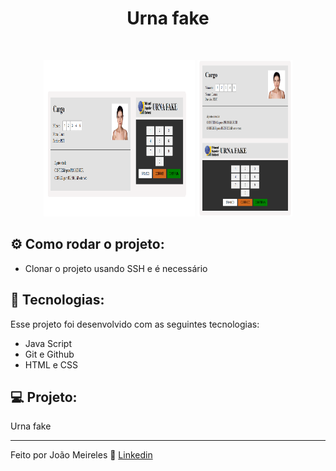 <h1 align="center"> Urna fake </h1>

<br>

<p align="center">
  <img alt="projeto DevLinks" src="img/2.png" width="48%" height="250px">
    <img alt="projeto DevLinks" src="img/3.png" width="30%" height="250px">
</p>

## ⚙️ Como rodar o projeto:

- Clonar o projeto usando SSH e é necessário

## 🚀 Tecnologias:

Esse projeto foi desenvolvido com as seguintes tecnologias:

- Java Script
- Git e Github
- HTML e CSS

## 💻 Projeto:

Urna fake

---

Feito por João Meireles :wave: [Linkedin](https://www.linkedin.com/in/jpw-meireles/)
